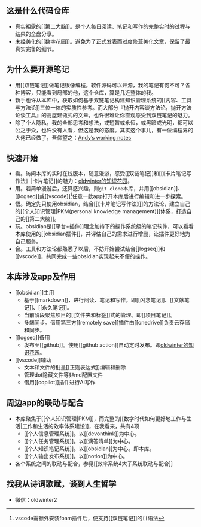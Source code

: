 ## 这是什么代码仓库

- 真实袒露的[[第二大脑]]。是个人每日阅读、笔记和写作的完整实时的过程与结果的全盘分享。
- 未经美化的[[数字花园]]。避免为了正式发表而过度修葺美化文章，保留了最真实完备的细节。

## 为什么要开源笔记

- 用[[双链笔记]]做笔记很像编程。软件源码可以开源，我的笔记有何不可？各种博客，只能看到局部的他，这个仓库，算是几近整体的我。
- 新手也许从本库中，获取如何基于双链笔记构建知识管理系统的[[内容、工具与方法论]]三位一体的实质性参考。而大部分『抛开内容谈方法论，抛开方法论谈工具』的高屋建瓴式的文章，也许很难让你直观感受到双链笔记的魅力。
- 除了个人隐私，我的全部思考和想法，或短暂或永恒，或黑暗或光明，都可以公之于众，也许没有人看，但这是我的态度。其实这个事儿，有一位编程界的大佬已经做了，吾仰望之：[Andyʼs working notes](https://notes.andymatuschak.org/About_these_notes)

## 快速开始

- 看。访问本库的实时在线版本，随意漫游，感受[[双链笔记]]和[[《卡片笔记写作法》|卡片笔记]]的魅力：[oldwinter的知识花园](https://oldwinter.github.io/knowledge-garden/)。
- 用。若简单漫游后，还算感兴趣，则`git clone`本库，并用[[obsidian]]、[[logseq]]或[[vscode]][^1]任意一款app打开本库后进行编辑和进一步探索。
- 悟。确定先只使用obsidian，结合[[《卡片笔记写作法》]]的方法论，建立自己的[[个人知识管理|PKM(personal knowledge management)]]体系，打造自己的[[第二大脑]]。
- 玩。obsidian是[[平台+插件]]理念加持下的操作系统级的笔记软件，可以看看本库使用的[[obsidian插件]]，并评估自己的需求进行增删，让插件更好地为自己服务。
- 合。工具和方法论都熟悉了以后，不妨开始尝试结合[[logseq]]和[[vscode]]，共同完成一些obsidian实现起来不便的操作。

## 本库涉及app及作用

- [[obsidian]]主用
	- 基于[[markdown]]，进行阅读、笔记和写作。即[[闪念笔记]]、[[文献笔记]]、[[永久笔记]]。
	- 当前阶段聚焦项目的[[文件夹和标签]]式的管理。即[[项目笔记]]。
	- 多端同步。借用第三方[[remotely save]]插件由[[onedrive]]负责云存储和同步。
- [[logseq]]备用
	- 发布至[[github]]。使用[[github action]]自动定时发布。即[oldwinter的知识花园](https://oldwinter.github.io/knowledge-garden/)。
- [[vscode]]辅助
	- 文本和文件的批量[[正则表达式]]编辑和删除
	- 管理dot隐藏文件等非md配置文件
	- 借用[[copilot]]插件进行AI写作

## 周边app的联动与配合

- 本库聚焦于[[个人知识管理|PKM]]，而完整的[[数字时代如何更好地工作与生活|工作和生活的效率体系建设]]，在我看来，共有4项
	- [[个人信息管理系统]]。以[[devonthink]]为中心。
	- [[个人任务管理系统]]。以[[滴答清单]]为中心。
	- [[个人知识笔记系统]]。以[[obsidian]]为中心。即本库。
	- [[个人输出发布系统]]。以[[notion]]为中心。
- 各个系统之间的联动与配合，参见[[效率系统4大子系统联动与配合]]

## 找我从诗词歌赋，谈到人生哲学

- 微信：oldwinter2


[^1]: vscode需额外安装foam插件后，便支持[[双链笔记]]的`[[`语法
